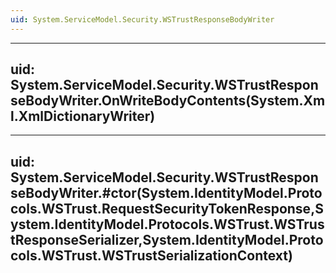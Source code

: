 ```yaml
---
uid: System.ServiceModel.Security.WSTrustResponseBodyWriter
---
```


---
uid: System.ServiceModel.Security.WSTrustResponseBodyWriter.OnWriteBodyContents(System.Xml.XmlDictionaryWriter)
---

---
uid: System.ServiceModel.Security.WSTrustResponseBodyWriter.#ctor(System.IdentityModel.Protocols.WSTrust.RequestSecurityTokenResponse,System.IdentityModel.Protocols.WSTrust.WSTrustResponseSerializer,System.IdentityModel.Protocols.WSTrust.WSTrustSerializationContext)
---
